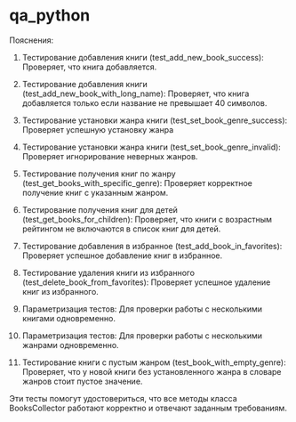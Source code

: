 # qa_python
Пояснения:
1. Тестирование добавления книги (test_add_new_book_success): Проверяет, что книга добавляется.
  
2. Тестирование добавления книги (test_add_new_book_with_long_name): Проверяет, что книга добавляется только если название не превышает 40 символов.

3. Тестирование установки жанра книги (test_set_book_genre_success): Проверяет успешную установку жанра

4. Тестирование установки жанра книги (test_set_book_genre_invalid): Проверяет игнорирование неверных жанров.

5. Тестирование получения книг по жанру (test_get_books_with_specific_genre): Проверяет корректное получение книг с указанным жанром.

6. Тестирование получения книг для детей (test_get_books_for_children): Проверяет, что книги с возрастным рейтингом не включаются в список книг для детей.

7. Тестирование добавления в избранное (test_add_book_in_favorites): Проверяет успешное добавление книг в избранное.

8. Тестирование удаления книги из избранного (test_delete_book_from_favorites): Проверяет успешное удаление книг из избранного.

9. Параметризация тестов: Для проверки работы с несколькими книгами одновременно.

10. Параметризация тестов: Для проверки работы с несколькими жанрами одновременно.

11. Тестирование книги с пустым жанром (test_book_with_empty_genre): Проверяет, что у новой книги без установленного жанра в словаре жанров стоит пустое значение.

Эти тесты помогут удостовериться, что все методы класса BooksCollector работают корректно и отвечают заданным требованиям.
